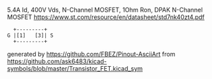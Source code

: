 5.4A Id, 400V Vds, N-Channel MOSFET, 1Ohm Ron, DPAK
N-Channel MOSFET
https://www.st.com/resource/en/datasheet/std7nk40zt4.pdf


	  +---------+
	G |[1]   [3]| S
	  +---------+


generated by https://github.com/FBEZ/Pinout-AsciiArt from https://github.com/ask6483/kicad-symbols/blob/master/Transistor_FET.kicad_sym
